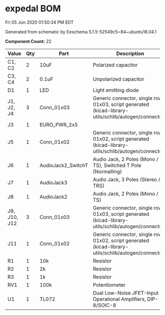 # expedal BOM

Fri 05 Jun 2020 01:50:34 PM EDT

Generated from schematic by Eeschema 5.1.5-52549c5~84~ubuntu18.04.1

**Component Count:** 22

| Value | Qty | Part | Description | Vendor |
| ----- | --- | ---- | ----------- | ------ |
| C1, C2 | 2 | 10uF | Polarized capacitor |  |
| C3, C4 | 2 | 0.1uF | Unpolarized capacitor |  |
| D1 | 1 | LED | Light emitting diode |  |
| J1, J2, J4 | 3 | Conn_01x03 | Generic connector, single row, 01x03, script generated (kicad-library-utils/schlib/autogen/connector/) |  |
| J3 | 1 | EURO_PWR_2x5 |  |  |
| J5 | 1 | Conn_01x02 | Generic connector, single row, 01x02, script generated (kicad-library-utils/schlib/autogen/connector/) |  |
| J6 | 1 | AudioJack2_SwitchT | Audio Jack, 2 Poles (Mono / TS), Switched T Pole (Normalling) |  |
| J7 | 1 | AudioJack3 | Audio Jack, 3 Poles (Stereo / TRS) |  |
| J8 | 1 | AudioJack2 | Audio Jack, 2 Poles (Mono / TS) |  |
| J9, J10, J12 | 3 | Conn_01x03 | Generic connector, single row, 01x03, script generated (kicad-library-utils/schlib/autogen/connector/) |  |
| J11 | 1 | Conn_01x02 | Generic connector, single row, 01x02, script generated (kicad-library-utils/schlib/autogen/connector/) |  |
| R1 | 1 | 10k | Resistor |  |
| R2 | 1 | 2k | Resistor |  |
| R3 | 1 | 1k | Resistor |  |
| RV1 | 1 | 100k | Potentiometer |  |
| U1 | 1 | TL072 | Dual Low-Noise JFET-Input Operational Amplifiers, DIP-8/SOIC-8 |  |
    
